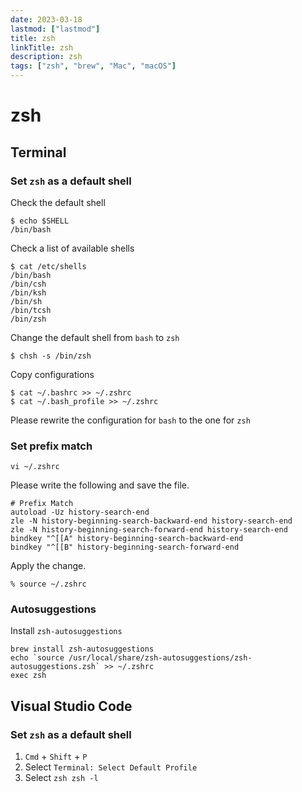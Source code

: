 ```yaml
---
date: 2023-03-18
lastmod: ["lastmod"]
title: zsh
linkTitle: zsh
description: zsh
tags: ["zsh", "brew", "Mac", "macOS"]
---
```


# zsh

## Terminal

### Set `zsh` as a default shell

Check the default shell
```shell
$ echo $SHELL
/bin/bash
```

Check a list of available shells
```shell
$ cat /etc/shells
/bin/bash
/bin/csh
/bin/ksh
/bin/sh
/bin/tcsh
/bin/zsh
```

Change the default shell from `bash` to `zsh`
```shell
$ chsh -s /bin/zsh
```

Copy configurations
```shell
$ cat ~/.bashrc >> ~/.zshrc
$ cat ~/.bash_profile >> ~/.zshrc
```

Please rewrite the configuration for `bash` to the one for `zsh`


### Set prefix match

```shell
vi ~/.zshrc
```
Please write the following and save the file.
```shell
# Prefix Match
autoload -Uz history-search-end
zle -N history-beginning-search-backward-end history-search-end
zle -N history-beginning-search-forward-end history-search-end
bindkey "^[[A" history-beginning-search-backward-end
bindkey "^[[B" history-beginning-search-forward-end
```
Apply the change.
```shell
% source ~/.zshrc
```


### Autosuggestions

Install `zsh-autosuggestions`
```shell
brew install zsh-autosuggestions
echo `source /usr/local/share/zsh-autosuggestions/zsh-autosuggestions.zsh` >> ~/.zshrc
exec zsh
```

## Visual Studio Code

### Set `zsh` as a default shell
1. `Cmd` + `Shift` + `P`
1. Select `Terminal: Select Default Profile` 
1. Select `zsh zsh -l`
